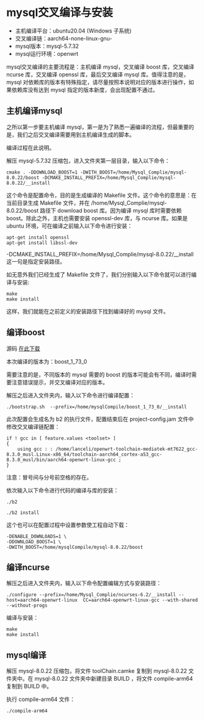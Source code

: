 # mysql交叉编译与安装

- 主机编译平台：ubuntu20.04 (Windows 子系统)
- 交叉编译链：aarch64-none-linux-gnu-
- mysql版本：mysql-5.7.32
- mysql运行环境：openwrt

mysql交叉编译的主要流程是：主机编译 mysql，交叉编译 boost 库，交叉编译 ncurse 库，交叉编译 openssl 库，最后交叉编译 mysql 库。值得注意的是，mysql 对依赖库的版本有特殊指定，请尽量按照本说明对应的版本进行操作，如果依赖库没有达到 mysql 指定的版本新度，会出现配置不通过。

## 主机编译mysql

之所以第一步要主机编译 mysql，第一是为了熟悉一遍编译的流程，但最重要的是，我们之后交叉编译需要用到主机编译生成的脚本。

编译过程在此说明。

解压 mysql-5.7.32 压缩包，进入文件夹第一层目录，输入以下命令：

```
cmake . -DDOWNLOAD_BOOST=1 -DWITH_BOOST=/home/Mysql_Complie/mysql-8.0.22/boost -DCMAKE_INSTALL_PREFIX=/home/Mysql_Complie/mysql-8.0.22/__install
```

这个命令是配置命令，目的是生成编译的 Makefile 文件。这个命令的意思是：在当前目录生成 Makefile 文件，并在 /home/Mysql_Complie/mysql-8.0.22/boost 路径下 download boost 库。因为编译 mysql 库时需要依赖 boost。除此之外，主机也需要安装 openssl-dev 库，与 ncurse 库。如果是 ubuntu 环境，可在编译之前输入以下命令进行安装：

```
apt-get install openssl
apt-get install libssl-dev
```

-DCMAKE_INSTALL_PREFIX=/home/Mysql_Complie/mysql-8.0.22/__install 这一句是指定安装路径。

如无意外我们已经生成了 Makefile 文件了，我们分别输入以下命令就可以进行编译与安装:

```
make
make install
```

这样，我们就能在之前定义的安装路径下找到编译好的 mysql 文件。

## 编译boost

源码 <a href="https://www.boost.org/users/download/">在此下载</a>

本次编译的版本为：boost_1_73_0

需要注意的是，不同版本的 mysql 需要的 boost 的版本可能会有不同，编译时需要注意错误提示，并交叉编译对应的版本。

解压之后进入文件夹内，输入以下命令进行编译配置：

```
./bootstrap.sh  --prefix=/home/mysqlCompile/boost_1_73_0/__install
```

此次配置会生成名为 b2 的执行文件，配置结束后在 project-config.jam 文件中修改交叉编译链配置：

```
if ! gcc in [ feature.values <toolset> ]
{
    using gcc : : /home/lanceli/openwrt-toolchain-mediatek-mt7622_gcc-8.3.0_musl.Linux-x86_64/toolchain-aarch64_cortex-a53_gcc-8.3.0_musl/bin/aarch64-openwrt-linux-gcc ;
}
```

注意：冒号间与分号前空格的存在。

依次输入以下命令进行代码的编译与库的安装：

```
./b2

./b2 install
```

这个也可以在配置过程中设置参数使工程自动下载：

```
-DENABLE_DOWNLOADS=1 \
-DDOWNLOAD_BOOST=1 \
-DWITH_BOOST=/home/mysqlCompile/mysql-8.0.22/boost
```


## 编译ncurse

解压之后进入文件夹内，输入以下命令配置编辑方式与安装路径：
```
./configure --prefix=/home/Mysql_Complie/ncurses-6.2/__install --host=aarch64-openwrt-linux  CC=aarch64-openwrt-linux-gcc --with-shared  --without-progs
```

编译与安装：
```
make
make install
```


## mysql编译

解压 mysql-8.0.22 压缩包，将文件 toolChain.camke 复制到 mysql-8.0.22 文件夹中。在 mysql-8.0.22 文件夹中新建目录 BUILD ，将文件 compile-arm64 复制到 BUILD 中。

执行 compile-arm64 文件：

```
./compile-arm64
```